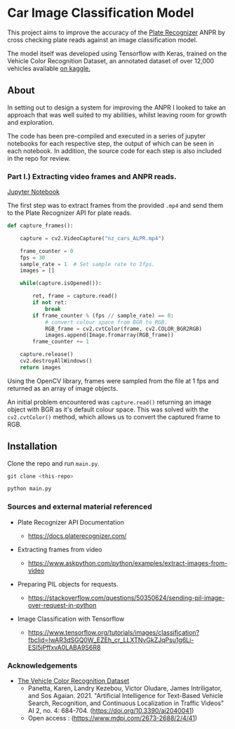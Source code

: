 # Car Image Classification Model

This project aims to improve the accuracy of the [Plate Recognizer](https://platerecognizer.com/) ANPR by cross checking plate reads against an image classification model. 

The model itself was developed using Tensorflow with Keras, trained on the Vehicle Color Recognition Dataset, an annotated dataset of over 12,000 vehicles available [on kaggle.](https://www.kaggle.com/landrykezebou/vcor-vehicle-color-recognition-dataset)

## About

In setting out to design a system for improving the ANPR I looked to take an approach that was well suited to my abilities, whilst leaving room for growth and exploration. 

The code has been pre-compiled and executed in a series of jupyter notebooks for each respective step, the output of which can be seen in each notebook. In addition, the source code for each step is also included in the repo for review.

### Part I.) Extracting video frames and ANPR reads.

[Jupyter Notebook]()

The first step was to extract frames from the provided `.mp4` and send them to the Plate Recognizer API for plate reads.

```python
def capture_frames():

    capture = cv2.VideoCapture("nz_cars_ALPR.mp4")

    frame_counter = 0
    fps = 30
    sample_rate = 1  # Set sample rate to 1fps.
    images = []

    while(capture.isOpened()):

        ret, frame = capture.read()
        if not ret:
            break
        if frame_counter % (fps // sample_rate) == 0:
            # convert colour space from BGR to RGB.
            RGB_frame = cv2.cvtColor(frame, cv2.COLOR_BGR2RGB)
            images.append(Image.fromarray(RGB_frame))
        frame_counter += 1

    capture.release()
    cv2.destroyAllWindows()
    return images
```

Using the OpenCV library, frames were sampled from the file at 1 fps and returned as an array of image objects. 

An initial problem encountered was `capture.read()` returning an image object with BGR as it's default colour space. This was solved with the `cv2.cvtColor()` method, which allows us to convert the captured frame to RGB.



## Installation

Clone the repo and run `main.py`.
```python
git clone <this-repo>

python main.py

```


### Sources and external material referenced

- Plate Recognizer API Documentation
    - https://docs.platerecognizer.com/

- Extracting frames from video
    - https://www.askpython.com/python/examples/extract-images-from-video

- Preparing PIL objects for requests.
    - https://stackoverflow.com/questions/50350624/sending-pil-image-over-request-in-python

- Image Classification with Tensorflow
    - https://www.tensorflow.org/tutorials/images/classification?fbclid=IwAR3dSGQ0W_EZEh_cr_LLXTNvGkZJqPsu1g6Li-ESI5jPffxvA0LABA9S6R8



### Acknowledgements

- [The Vehicle Color Recognition Dataset](https://www.kaggle.com/landrykezebou/vcor-vehicle-color-recognition-dataset)
    - Panetta, Karen, Landry Kezebou, Victor Oludare, James Intriligator, and Sos Agaian. 2021. "Artificial Intelligence for Text-Based Vehicle Search, Recognition, and Continuous Localization in Traffic Videos" AI 2, no. 4: 684-704. (https://doi.org/10.3390/ai2040041)
    - Open access : (https://www.mdpi.com/2673-2688/2/4/41)